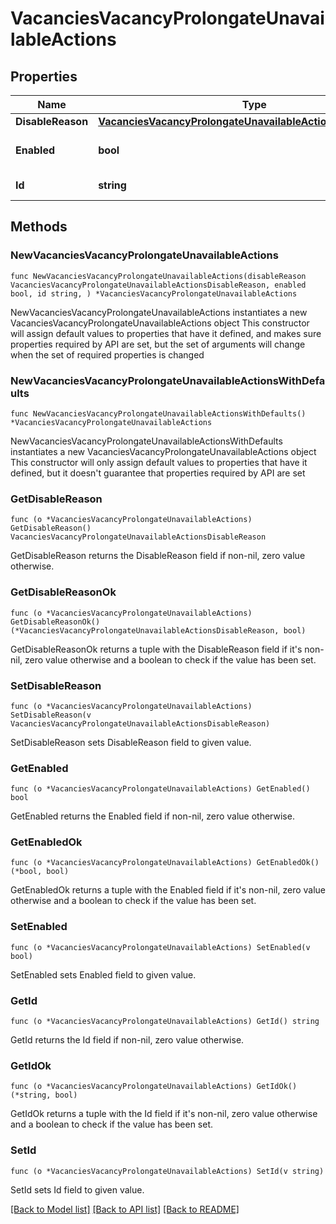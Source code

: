 # VacanciesVacancyProlongateUnavailableActions

## Properties

Name | Type | Description | Notes
------------ | ------------- | ------------- | -------------
**DisableReason** | [**VacanciesVacancyProlongateUnavailableActionsDisableReason**](VacanciesVacancyProlongateUnavailableActionsDisableReason.md) |  | 
**Enabled** | **bool** | Возможно ли выполнить действие | 
**Id** | **string** | Идентификатор действия | 

## Methods

### NewVacanciesVacancyProlongateUnavailableActions

`func NewVacanciesVacancyProlongateUnavailableActions(disableReason VacanciesVacancyProlongateUnavailableActionsDisableReason, enabled bool, id string, ) *VacanciesVacancyProlongateUnavailableActions`

NewVacanciesVacancyProlongateUnavailableActions instantiates a new VacanciesVacancyProlongateUnavailableActions object
This constructor will assign default values to properties that have it defined,
and makes sure properties required by API are set, but the set of arguments
will change when the set of required properties is changed

### NewVacanciesVacancyProlongateUnavailableActionsWithDefaults

`func NewVacanciesVacancyProlongateUnavailableActionsWithDefaults() *VacanciesVacancyProlongateUnavailableActions`

NewVacanciesVacancyProlongateUnavailableActionsWithDefaults instantiates a new VacanciesVacancyProlongateUnavailableActions object
This constructor will only assign default values to properties that have it defined,
but it doesn't guarantee that properties required by API are set

### GetDisableReason

`func (o *VacanciesVacancyProlongateUnavailableActions) GetDisableReason() VacanciesVacancyProlongateUnavailableActionsDisableReason`

GetDisableReason returns the DisableReason field if non-nil, zero value otherwise.

### GetDisableReasonOk

`func (o *VacanciesVacancyProlongateUnavailableActions) GetDisableReasonOk() (*VacanciesVacancyProlongateUnavailableActionsDisableReason, bool)`

GetDisableReasonOk returns a tuple with the DisableReason field if it's non-nil, zero value otherwise
and a boolean to check if the value has been set.

### SetDisableReason

`func (o *VacanciesVacancyProlongateUnavailableActions) SetDisableReason(v VacanciesVacancyProlongateUnavailableActionsDisableReason)`

SetDisableReason sets DisableReason field to given value.


### GetEnabled

`func (o *VacanciesVacancyProlongateUnavailableActions) GetEnabled() bool`

GetEnabled returns the Enabled field if non-nil, zero value otherwise.

### GetEnabledOk

`func (o *VacanciesVacancyProlongateUnavailableActions) GetEnabledOk() (*bool, bool)`

GetEnabledOk returns a tuple with the Enabled field if it's non-nil, zero value otherwise
and a boolean to check if the value has been set.

### SetEnabled

`func (o *VacanciesVacancyProlongateUnavailableActions) SetEnabled(v bool)`

SetEnabled sets Enabled field to given value.


### GetId

`func (o *VacanciesVacancyProlongateUnavailableActions) GetId() string`

GetId returns the Id field if non-nil, zero value otherwise.

### GetIdOk

`func (o *VacanciesVacancyProlongateUnavailableActions) GetIdOk() (*string, bool)`

GetIdOk returns a tuple with the Id field if it's non-nil, zero value otherwise
and a boolean to check if the value has been set.

### SetId

`func (o *VacanciesVacancyProlongateUnavailableActions) SetId(v string)`

SetId sets Id field to given value.



[[Back to Model list]](../README.md#documentation-for-models) [[Back to API list]](../README.md#documentation-for-api-endpoints) [[Back to README]](../README.md)


